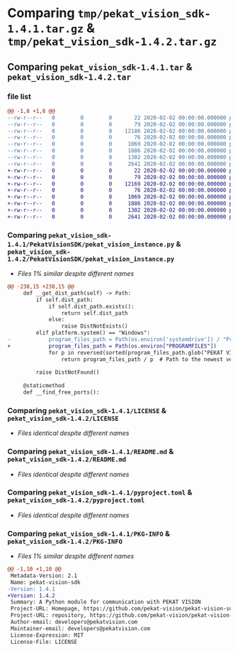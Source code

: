 # Comparing `tmp/pekat_vision_sdk-1.4.1.tar.gz` & `tmp/pekat_vision_sdk-1.4.2.tar.gz`

## Comparing `pekat_vision_sdk-1.4.1.tar` & `pekat_vision_sdk-1.4.2.tar`

### file list

```diff
@@ -1,8 +1,8 @@
--rw-r--r--   0        0        0       22 2020-02-02 00:00:00.000000 pekat_vision_sdk-1.4.1/PekatVisionSDK/__about__.py
--rw-r--r--   0        0        0       79 2020-02-02 00:00:00.000000 pekat_vision_sdk-1.4.1/PekatVisionSDK/__init__.py
--rw-r--r--   0        0        0    12186 2020-02-02 00:00:00.000000 pekat_vision_sdk-1.4.1/PekatVisionSDK/pekat_vision_instance.py
--rw-r--r--   0        0        0       76 2020-02-02 00:00:00.000000 pekat_vision_sdk-1.4.1/.gitignore
--rw-r--r--   0        0        0     1069 2020-02-02 00:00:00.000000 pekat_vision_sdk-1.4.1/LICENSE
--rw-r--r--   0        0        0     1886 2020-02-02 00:00:00.000000 pekat_vision_sdk-1.4.1/README.md
--rw-r--r--   0        0        0     1302 2020-02-02 00:00:00.000000 pekat_vision_sdk-1.4.1/pyproject.toml
--rw-r--r--   0        0        0     2641 2020-02-02 00:00:00.000000 pekat_vision_sdk-1.4.1/PKG-INFO
+-rw-r--r--   0        0        0       22 2020-02-02 00:00:00.000000 pekat_vision_sdk-1.4.2/PekatVisionSDK/__about__.py
+-rw-r--r--   0        0        0       79 2020-02-02 00:00:00.000000 pekat_vision_sdk-1.4.2/PekatVisionSDK/__init__.py
+-rw-r--r--   0        0        0    12169 2020-02-02 00:00:00.000000 pekat_vision_sdk-1.4.2/PekatVisionSDK/pekat_vision_instance.py
+-rw-r--r--   0        0        0       76 2020-02-02 00:00:00.000000 pekat_vision_sdk-1.4.2/.gitignore
+-rw-r--r--   0        0        0     1069 2020-02-02 00:00:00.000000 pekat_vision_sdk-1.4.2/LICENSE
+-rw-r--r--   0        0        0     1886 2020-02-02 00:00:00.000000 pekat_vision_sdk-1.4.2/README.md
+-rw-r--r--   0        0        0     1302 2020-02-02 00:00:00.000000 pekat_vision_sdk-1.4.2/pyproject.toml
+-rw-r--r--   0        0        0     2641 2020-02-02 00:00:00.000000 pekat_vision_sdk-1.4.2/PKG-INFO
```

### Comparing `pekat_vision_sdk-1.4.1/PekatVisionSDK/pekat_vision_instance.py` & `pekat_vision_sdk-1.4.2/PekatVisionSDK/pekat_vision_instance.py`

 * *Files 1% similar despite different names*

```diff
@@ -238,15 +238,15 @@
     def __get_dist_path(self) -> Path:
         if self.dist_path:
             if self.dist_path.exists():
                 return self.dist_path
             else:
                 raise DistNotExists()
         elif platform.system() == "Windows":
-            program_files_path = Path(os.environ['systemdrive']) / "Program Files"
+            program_files_path = Path(os.environ["PROGRAMFILES"])
             for p in reversed(sorted(program_files_path.glob("PEKAT VISION *"))):
                 return program_files_path / p  # Path to the newest version of PEKAT VISION in Program Files
 
         raise DistNotFound()
 
     @staticmethod
     def __find_free_ports():
```

### Comparing `pekat_vision_sdk-1.4.1/LICENSE` & `pekat_vision_sdk-1.4.2/LICENSE`

 * *Files identical despite different names*

### Comparing `pekat_vision_sdk-1.4.1/README.md` & `pekat_vision_sdk-1.4.2/README.md`

 * *Files identical despite different names*

### Comparing `pekat_vision_sdk-1.4.1/pyproject.toml` & `pekat_vision_sdk-1.4.2/pyproject.toml`

 * *Files identical despite different names*

### Comparing `pekat_vision_sdk-1.4.1/PKG-INFO` & `pekat_vision_sdk-1.4.2/PKG-INFO`

 * *Files 1% similar despite different names*

```diff
@@ -1,10 +1,10 @@
 Metadata-Version: 2.1
 Name: pekat-vision-sdk
-Version: 1.4.1
+Version: 1.4.2
 Summary: A Python module for communication with PEKAT VISION
 Project-URL: Homepage, https://github.com/pekat-vision/pekat-vision-sdk-python
 Project-URL: repository, https://github.com/pekat-vision/pekat-vision-sdk-python.git
 Author-email: developers@pekatvision.com
 Maintainer-email: developers@pekatvision.com
 License-Expression: MIT
 License-File: LICENSE
```


